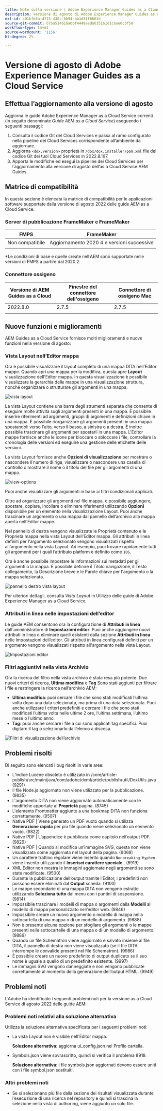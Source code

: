 ```yaml
---
title: Note sulla versione | Adobe Experience Manager Guides as a Cloud Service, versione di agosto 2022
description: Versione di agosto di Adobe Experience Manager Guides as a Cloud Service
exl-id: a01bfe8a-4715-438c-bb94-aa1d31f6662d
source-git-commit: 67ba514616a0bf4449aeda035161d1caae0c3f50
workflow-type: tm+mt
source-wordcount: '1156'
ht-degree: 2%

---
```


# Versione di agosto di Adobe Experience Manager Guides as a Cloud Service

## Effettua l’aggiornamento alla versione di agosto

Aggiorna le guide Adobe Experience Manager as a Cloud Service correnti (in seguito denominate *Guide AEM as a Cloud Service*) eseguendo i seguenti passaggi:
1. Consulta il codice Git del Cloud Services e passa al ramo configurato nella pipeline dei Cloud Services corrispondente all’ambiente da aggiornare.
1. Aggiorna `<dox.version>` proprietà in `/dox/dox.installer/pom.xml` file del codice Git dei tuoi Cloud Services in 2022.8.167.
1. Apporta le modifiche ed esegui la pipeline dei Cloud Services per l’aggiornamento alla versione di agosto dell’as a Cloud Service AEM Guides.

## Matrice di compatibilità

In questa sezione è elencata la matrice di compatibilità per le applicazioni software supportate dalla versione di agosto 2022 delle guide AEM as a Cloud Service.

### Server di pubblicazione FrameMaker e FrameMaker

| FMPS | FrameMaker |
| --- | --- |
| Non compatibile | Aggiornamento 2020 4 e versioni successive |
|  |  |

*Le condizioni di base e quelle create nell’AEM sono supportate nelle versioni di FMPS a partire dal 2020.2.

### Connettore ossigeno

| Versione di AEM Guides as a Cloud | Finestre del connettore dell&#39;ossigeno | Connettore di ossigeno Mac |
| --- | --- | --- |
| 2022.8.0 | 2.7.5 | 2.7.5 |
|  |  |  |


## Nuove funzioni e miglioramenti

AEM Guides as a Cloud Service fornisce molti miglioramenti e nuove funzioni nella versione di agosto:

### Vista Layout nell’Editor mappa

Ora è possibile visualizzare il layout completo di una mappa DITA nell&#39;Editor mappe. Quando apri una mappa per la modifica, questa apre **Layout** visualizzazione dell&#39;Editor mappa. In questa visualizzazione è possibile visualizzare la gerarchia delle mappe in una visualizzazione struttura, nonché organizzare o strutturare gli argomenti in una mappa.

![vista layout](assets/layout-view-map.png)

La vista Layout contiene una barra degli strumenti separata che consente di eseguire molte attività sugli argomenti presenti in una mappa.
È possibile inserire riferimenti ad argomenti, gruppi di argomenti e definizioni chiave in una mappa. È possibile riorganizzare gli argomenti presenti in una mappa spostandoli verso l&#39;alto, verso il basso, a sinistra o a destra. È inoltre possibile trascinare gli argomenti per spostarli in una mappa. L&#39;Editor mappe fornisce anche le icone per bloccare o sbloccare i file, controllare la cronologia delle versioni ed eseguire una gestione delle etichette delle versioni.


La vista Layout fornisce anche **Opzioni di visualizzazione** per mostrare o nascondere il numero di riga, visualizzare o nascondere una casella di controllo o mostrare il nome o il titolo del file per gli argomenti di una mappa.


![view-options](assets/view-options.png)

Puoi anche visualizzare gli argomenti in base ai filtri condizionali applicati.

Oltre ad organizzare gli argomenti nel file mappa, è possibile aggiungere, spostare, copiare, incollare o eliminare riferimenti utilizzando **Opzioni** disponibile per un elemento nella visualizzazione Layout. Puoi anche trascinare un argomento o una mappa dal pannello dell’archivio alla mappa aperta nell’Editor mappe.

Nel pannello di destra vengono visualizzate le Proprietà contenuto e le Proprietà mappa nella vista Layout dell’Editor mappa. Gli attributi in linea definiti per l&#39;argomento selezionato vengono visualizzati rispetto all&#39;argomento nella vista Layout. Ad esempio, puoi trovare rapidamente tutti gli argomenti per i quali l’attributo platform è definito come `IOS`.

Ora è anche possibile impostare le informazioni sui metadati per gli argomenti o la mappa. È possibile definire il Titolo navigazione, il Testo collegamento, la Descrizione breve e le Parole chiave per l&#39;argomento o la mappa selezionata.

![pannello destro vista layout](assets/layout-inline-attributes.png)

Per ulteriori dettagli, consulta *Vista Layout* in Utilizzo delle guide di Adobe Experience Manager as a Cloud Service.

### Attributi in linea nelle impostazioni dell’editor

Le guide AEM consentono ora la configurazione di **Attributi in linea** dall&#39;amministratore di **Impostazioni editor**. Puoi anche aggiungere nuovi attributi in linea o eliminare quelli esistenti dalla sezione **Attributi in linea** nelle Impostazioni dell’editor.
Gli attributi in linea configurati definiti per un argomento vengono visualizzati rispetto all&#39;argomento nella vista Layout.

![Impostazioni editor](assets/editor-settings-inline-attributes.png)


### Filtri aggiuntivi nella vista Archivio

Ora la ricerca del filtro nella vista archivio è stata resa più potente. Due nuovi criteri di ricerca, **Ultima modifica** e **Tag** Sono stati aggiunti per filtrare i file e restringere la ricerca nell’archivio AEM:
* **Ultima modifica**: puoi cercare i file che sono stati modificati l’ultima volta dopo una data selezionata, ma prima di una data selezionata. Puoi anche utilizzare i criteri predefiniti e cercare i file che sono stati modificati l’ultima volta nelle ultime 2 ore, l’ultima settimana, l’ultimo mese o l’ultimo anno.
* **Tag**: puoi anche cercare i file a cui sono applicati tag specifici. Puoi digitare il tag o selezionarlo dall’elenco a discesa.

![Filtri di visualizzazione dell’archivio](assets/repo-filter-search.png)


## Problemi risolti

Di seguito sono elencati i bug risolti in varie aree:

* L’indice Lucene obsoleto è utilizzato in /core/article-publish/src/main/java/com/adobe/dxml/article/publish/util/DoxUtils.java (9291)
* Il file Node.js aggiornato non viene utilizzato per la pubblicazione. (9835)
* L&#39;argomento DITA non viene aggiornato automaticamente con le modifiche apportate al **Proprietà** pagina. (8745)
* L&#39;elemento Frontmatter aggiunto a una bookmap DITA non funziona correttamente. (9507)
* Native PDF | Viene generato un PDF vuoto quando si utilizza **Generazione rapida** per più file quando viene selezionato un elemento vuoto. (9822)
* Native PDF | L’appendice è pubblicata come capitolo nell’output PDF. (9829)
* Native PDF | Quando si modifica un’immagine SVG, questa non viene visualizzata come aggiornata nel layout della pagina. (9069)
* Un carattere trattino regolare viene inserito quando `Nonbreaking Hyphen` viene inserito utilizzando il **Inserisci carattere speciale** . (8919)
* XML Editor non mostra le immagini aggiornate negli argomenti se sono state modificate. (9500)
* Durante la pubblicazione dell’output tramite l’Editor, i predefiniti non possono essere eliminati dal **Output** scheda. (9100)
* Le mappe secondarie di una mappa DITA non vengono estratte utilizzando **Seleziona tutto** dal menu con i puntini di sospensione. (9814)
* Impossibile trascinare i modelli di mappa o argomenti dalla **Modelli** al modello di mappa personalizzato nell’editor web. (9846)
* Impossibile creare un nuovo argomento o modello di mappa nella sottocartella di una mappa o di un modello di argomento. (9888)
* Non è presente alcuna opzione per sfogliare gli argomenti o le mappe presenti nelle sottocartelle di una mappa o di un modello di argomento. (9889)
* Quando un file Schematron viene aggiornato e salvato insieme al file DITA, il pannello di destra non viene visualizzato (se il file DITA interrompe le convalide presenti nel file Schematron). (9986)
* È possibile creare un nuovo predefinito di output duplicato se il suo nome è uguale a quello di un predefinito esistente. (9997)
* Le immagini SVG vengono danneggiate e non vengono pubblicate correttamente al momento della generazione dell’output HTML. (9949)


## Problemi noti

L’Adobe ha identificato i seguenti problemi noti per la versione as a Cloud Service di agosto 2022 delle guide AEM.

### Problemi noti relativi alla soluzione alternativa

Utilizza la soluzione alternativa specificata per i seguenti problemi noti:

* La vista Layout non è visibile nell&#39;Editor mappa.

   **Soluzione alternativa**: aggiorna ui_config.json nel Profilo cartella.

* Symbols.json viene sovrascritto, quindi si verifica il problema 8919.

   **Soluzione alternativa**: i file symbols.json aggiornati devono essere uniti con i file symbol.json sostituiti.

### Altri problemi noti

* Se si selezionano più file dalla sezione dei risultati visualizzata durante l’esecuzione di una ricerca nel repository e quindi si trascina la selezione nella vista di authoring, viene aggiunto un solo file.
